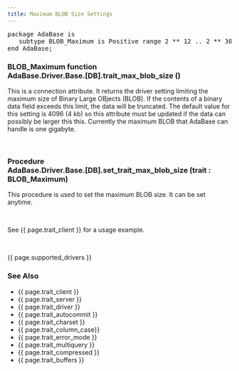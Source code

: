 ```yaml
---
title: Maximum BLOB Size Settings
---
```


<div class="leftside">
<pre class="code">
package AdaBase is
   subtype BLOB_Maximum is Positive range 2 ** 12 .. 2 ** 30;
end AdaBase;
</pre>
<h3>BLOB_Maximum function<br/>
AdaBase.Driver.Base.[DB].trait_max_blob_size ()</h3>
<p>This is a connection attribute.  It returns the driver setting limiting
the maximum size of Binary Large OBjects (BLOB).  If the contents of a binary
data field exceeds this limit, the data will be truncated.  The default value
for this setting is 4096 (4 kb) so this attribute must be updated if the
data can possibly be larger this this.  Currently the maximum BLOB that AdaBase
can handle is one gigabyte.</p>
<br/>
<h3>Procedure<br/>
AdaBase.Driver.Base.[DB].set_trait_max_blob_size (trait : BLOB_Maximum)</h3>
<p>This procedure is used to set the maximum BLOB size. It can be set
anytime.</p>
<br/>
<p class="caption">See {{ page.trait_client }} for a usage example.</p>
<br/>
<p>{{ page.supported_drivers }}</p>
</div>
<div class="sidenav">
  <h3>See Also</h3>
  <ul>
    <li>{{ page.trait_client }}</li>
    <li>{{ page.trait_server }}</li>
    <li>{{ page.trait_driver }}</li>
    <li>{{ page.trait_autocommit }}</li>
    <li>{{ page.trait_charset }}</li>
    <li>{{ page.trait_column_case}}</li>
    <li>{{ page.trait_error_mode }}</li>
    <li>{{ page.trait_multiquery }}</li>
    <li>{{ page.trait_compressed }}</li>
    <li>{{ page.trait_buffers }}</li>
  </ul>
</div>
